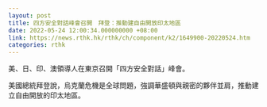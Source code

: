 ```yaml
---
layout: post
title: 四方安全對話峰會召開　拜登：推動建自由開放印太地區
date: 2022-05-24 12:00:34.000000000 +08:00
link: https://news.rthk.hk/rthk/ch/component/k2/1649900-20220524.htm
categories: rthk
---
```


美、日、印、澳領導人在東京召開「四方安全對話」峰會。

美國總統拜登說，烏克蘭危機是全球問題，強調華盛頓與親密的夥伴並肩，推動建立自由開放的印太地區。

